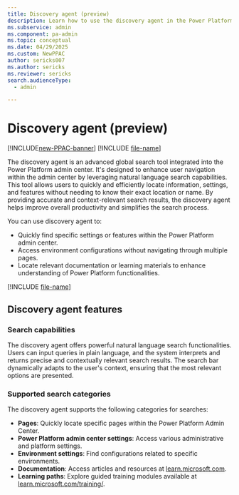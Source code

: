 ```yaml
---
title: Discovery agent (preview)
description: Learn how to use the discovery agent in the Power Platform admin center.
ms.subservice: admin
ms.component: pa-admin
ms.topic: conceptual
ms.date: 04/29/2025
ms.custom: NewPPAC
author: sericks007
ms.author: sericks
ms.reviewer: sericks
search.audienceType: 
  - admin

---
```


# Discovery agent (preview)

[!INCLUDE[new-PPAC-banner](~/includes/new-PPAC-banner.md)]
[!INCLUDE [file-name](~/../shared-content/shared/preview-includes/preview-banner.md)]

The discovery agent is an advanced global search tool integrated into the Power Platform admin center. It's designed to enhance user navigation within the admin center by leveraging natural language search capabilities. This tool allows users to quickly and efficiently locate information, settings, and features without needing to know their exact location or name. By providing accurate and context-relevant search results, the discovery agent helps improve overall productivity and simplifies the search process.

You can use discovery agent to:
- Quickly find specific settings or features within the Power Platform admin center.
-	Access environment configurations without navigating through multiple pages.
- Locate relevant documentation or learning materials to enhance understanding of Power Platform functionalities.

[!INCLUDE [file-name](~/../shared-content/shared/preview-includes/preview-note-pp.md)]

## Discovery agent features

### Search capabilities
The discovery agent offers powerful natural language search functionalities. Users can input queries in plain language, and the system interprets and returns precise and contextually relevant search results. The search bar dynamically adapts to the user's context, ensuring that the most relevant options are presented.

### Supported search categories
The discovery agent supports the following categories for searches:

- **Pages**: Quickly locate specific pages within the Power Platform Admin Center.
- **Power Platform admin center settings**: Access various administrative and platform settings.
- **Environment settings**: Find configurations related to specific environments.
- **Documentation**: Access articles and resources at [learn.microsoft.com](https://learn.microsoft.com).
- **Learning paths**: Explore guided training modules available at [learn.microsoft.com/training/](https://learn.microsoft.com/training/).
